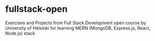 # fullstack-open
Exercises and Projects from Full Stack Development open course by University of Helsinki for learning MERN (MongoDB, Express.js, React, Node.js) stack
